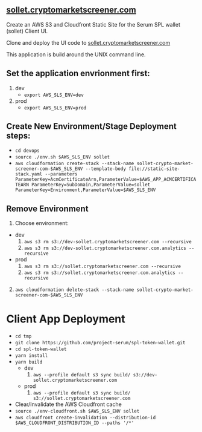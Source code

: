## [sollet.cryptomarketscreener.com](https://sollet.cryptomarketscreener.com)

Create an AWS S3 and Cloudfront Static Site for the Serum SPL wallet (sollet) Client UI.

Clone and deploy the UI code to [sollet.cryptomarketscreener.com](https://sollet.cryptomarketscreener.com)

This application is build around the UNIX command line.

## Set the application envrionment first:

1. dev
   - `export AWS_SLS_ENV=dev`
2. prod
   - `export AWS_SLS_ENV=prod`

## Create New Environment/Stage Deployment steps:

- `cd devops`
- `source ./env.sh $AWS_SLS_ENV sollet`
- `aws cloudformation create-stack --stack-name sollet-crypto-market-screener-com-$AWS_SLS_ENV --template-body file://static-site-stack.yaml --parameters ParameterKey=AcmCertificateArn,ParameterValue=$AWS_APP_ACMCERTIFICATEARN ParameterKey=SubDomain,ParameterValue=sollet ParameterKey=Environment,ParameterValue=$AWS_SLS_ENV`

## Remove Environment

1. Choose environment:

- dev
  1. `aws s3 rm s3://dev-sollet.cryptomarketscreener.com --recursive`
  2. `aws s3 rm s3://dev-sollet.cryptomarketscreener.com.analytics --recursive`
- prod
  1. `aws s3 rm s3://sollet.cryptomarketscreener.com --recursive`
  2. `aws s3 rm s3://sollet.cryptomarketscreener.com.analytics --recursive`

2. `aws cloudformation delete-stack --stack-name sollet-crypto-market-screener-com-$AWS_SLS_ENV`

# Client App Deployment

- `cd tmp`
- `git clone https://github.com/project-serum/spl-token-wallet.git`
- `cd spl-token-wallet`
- `yarn install`
- `yarn build`
  - dev
    1. `aws --profile default s3 sync build/ s3://dev-sollet.cryptomarketscreener.com`
  - prod
    1. `aws --profile default s3 sync build/ s3://sollet.cryptomarketscreener.com`
- Clear/Invalidate the AWS Cloudfront cache
- `source ./env-cloudfront.sh $AWS_SLS_ENV sollet`
- `aws cloudfront create-invalidation --distribution-id $AWS_CLOUDFRONT_DISTRIBUTION_ID --paths '/*'`
